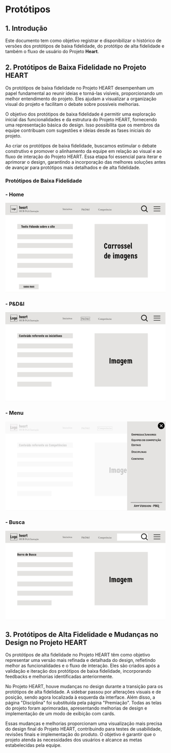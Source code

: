 #  Protótipos
## 1. Introdução

Este documento tem como objetivo registrar e disponibilizar o histórico de versões dos protótipos de baixa fidelidade, do protótipo de alta fidelidade e também o fluxo de usuário do Projeto **Heart**.

## 2. Protótipos de Baixa Fidelidade no Projeto HEART

Os protótipos de baixa fidelidade no Projeto HEART desempenham um papel fundamental ao reunir ideias e torná-las visíveis, proporcionando um melhor entendimento do projeto. Eles ajudam a visualizar a organização visual do projeto e facilitam o debate sobre possíveis melhorias.

O objetivo dos protótipos de baixa fidelidade é permitir uma exploração inicial das funcionalidades e da estrutura do Projeto HEART, fornecendo uma representação básica do design. Isso possibilita que os membros da equipe contribuam com sugestões e ideias desde as fases iniciais do projeto.

Ao criar os protótipos de baixa fidelidade, buscamos estimular o debate construtivo e promover o alinhamento da equipe em relação ao visual e ao fluxo de interação do Projeto HEART. Essa etapa foi essencial para iterar e aprimorar o design, garantindo a incorporação das melhores soluções antes de avançar para protótipos mais detalhados e de alta fidelidade.

### Protótipos de Baixa Fidelidade

### - Home
![Protótipo de Baixa Fidelidade - Home](https://github.com/fga-eps-mds/2023.1-HEART-hub-fga-inovacao/blob/main/docs/prototipos/prototipo-baixa-fidelidade/1_Home.jpg?raw=true)

### - P&D&I
![Protótipo de Baixa PDI](https://github.com/fga-eps-mds/2023.1-HEART-hub-fga-inovacao/blob/main/docs/prototipos/prototipo-baixa-fidelidade/3_P&D&I.jpg?raw=true)

### - Menu
![Protótipo de Baixa Fidelidade - Menu](https://github.com/fga-eps-mds/2023.1-HEART-hub-fga-inovacao/blob/main/docs/prototipos/prototipo-baixa-fidelidade/10_Menu.jpg?raw=true)

### - Busca
![Protótipo de Baixa Fidelidade - Busca](https://github.com/fga-eps-mds/2023.1-HEART-hub-fga-inovacao/blob/main/docs/prototipos/prototipo-baixa-fidelidade/11_Busca.jpg?raw=true)

## 3. Protótipos de Alta Fidelidade e Mudanças no Design no Projeto HEART

Os protótipos de alta fidelidade no Projeto HEART têm como objetivo representar uma versão mais refinada e detalhada do design, refletindo melhor as funcionalidades e o fluxo de interação. Eles são criados após a validação e iteração dos protótipos de baixa fidelidade, incorporando feedbacks e melhorias identificadas anteriormente.

No Projeto HEART, houve mudanças no design durante a transição para os protótipos de alta fidelidade. A sidebar passou por alterações visuais e de posição, sendo agora localizada à esquerda da interface. Além disso, a página "Disciplina" foi substituída pela página "Premiação". Todas as telas do projeto foram aprimoradas, apresentando melhorias de design e implementação de um modo de exibição com cards.

Essas mudanças e melhorias proporcionam uma visualização mais precisa do design final do Projeto HEART, contribuindo para testes de usabilidade, revisões finais e implementação do produto. O objetivo é garantir que o projeto atenda às necessidades dos usuários e alcance as metas estabelecidas pela equipe.

